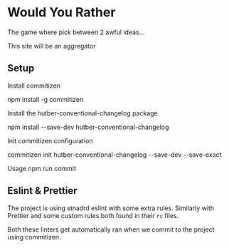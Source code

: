 # Would You Rather
The game where pick between 2 awful ideas...

This site will be an aggregator 


## Setup
Install commitizen

npm install -g commitizen

Install the hutber-conventional-changelog package.

npm install --save-dev hutber-conventional-changelog

Init commitizen configuration

commitizen init hutber-conventional-changelog --save-dev --save-exact

Usage
npm run commit

## Eslint & Prettier 

The project is using stnadrd eslint with some extra rules. Similarly with Prettier and some custom rules both found in their `rc` files. 

Both these linters get automatically ran when we commit to the project using commitizen. 
